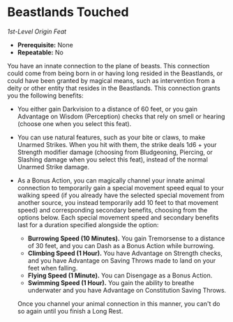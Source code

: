 # Beastlands Touched

_1st-Level Origin Feat_

- **Prerequisite:** None
- **Repeatable:** No

You have an innate connection to the plane of beasts. This connection could come from being born in or having long resided in the Beastlands, or could have been granted by magical means, such as intervention from a deity or other entity that resides in the Beastlands. This connection grants you the following benefits:

- You either gain Darkvision to a distance of 60 feet, or you gain Advantage on Wisdom (Perception) checks that rely on smell or hearing (choose one when you select this feat).
- You can use natural features, such as your bite or claws, to make Unarmed Strikes. When you hit with them, the strike deals 1d6 + your Strength modifier damage (choosing from Bludgeoning, Piercing, or Slashing damage when you select this feat), instead of the normal Unarmed Strike damage.
- As a Bonus Action, you can magically channel your innate animal connection to temporarily gain a special movement speed equal to your walking speed (if you already have the selected special movement from another source, you instead temporarily add 10 feet to that movement speed) and corresponding secondary benefits, choosing from the options below. Each special movement speed and secondary benefits last for a duration specified alongside the option:

  - **Burrowing Speed (10 Minutes).** You gain Tremorsense to a distance of 30 feet, and you can Dash as a Bonus Action while burrowing.
  - **Climbing Speed (1 Hour).** You have Advantage on Strength checks, and you have Advantage on Saving Throws made to land on your feet when falling.
  - **Flying Speed (1 Minute).** You can Disengage as a Bonus Action.
  - **Swimming Speed (1 Hour).** You gain the ability to breathe underwater and you have Advantage on Constitution Saving Throws.

  Once you channel your animal connection in this manner, you can't do so again until you finish a Long Rest.

